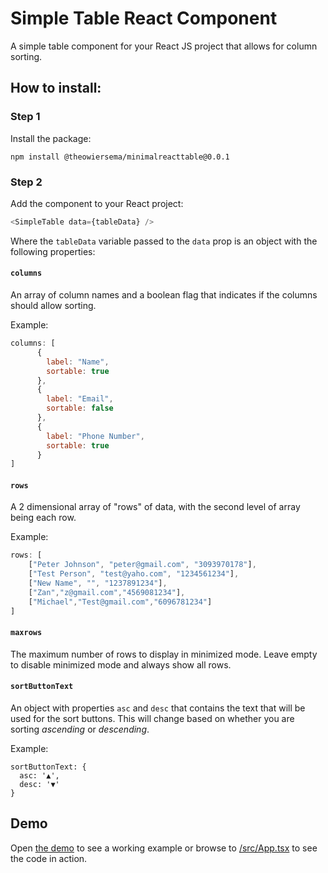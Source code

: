 # Simple Table React Component

A simple table component for your React JS project that allows for column sorting. 

## How to install:

### Step 1

Install the package: 

```
npm install @theowiersema/minimalreacttable@0.0.1
```

### Step 2

Add the component to your React project: 

```javascript
<SimpleTable data={tableData} />
```

Where the `tableData` variable passed to the `data` prop is an object with the following properties:

#### `columns`
An array of column names and a boolean flag that indicates if the columns should allow sorting. 

Example: 

```javascript
columns: [
      {
        label: "Name",
        sortable: true
      },
      {
        label: "Email",
        sortable: false
      },
      {
        label: "Phone Number",
        sortable: true
      }
]
```

#### `rows`
A 2 dimensional array of "rows" of data, with the second level of array being each row. 

Example: 

```javascript
rows: [
	["Peter Johnson", "peter@gmail.com", "3093970178"],
	["Test Person", "test@yaho.com", "1234561234"],
	["New Name", "", "1237891234"],
	["Zan","z@gmail.com","4569081234"],
	["Michael","Test@gmail.com","6096781234"]
]
```

#### `maxrows`
The maximum number of rows to display in minimized mode. Leave empty to disable minimized mode and always show all rows. 

#### `sortButtonText`
An object with properties `asc` and `desc` that contains the text that will be used for the sort buttons. This will change based on whether you are sorting *ascending* or *descending*. 

Example:
```
sortButtonText: {
  asc: '▲',
  desc: '▼'
}
```

## Demo

Open [the demo](https://minimal-react-table.herokuapp.com/) to see a working example or browse to [/src/App.tsx](https://github.com/theowiersema/SimpleTable/blob/main/src/App.tsx) to see the code in action.